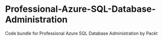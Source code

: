# Professional-Azure-SQL-Database-Administration
Code bundle for Professional Azure SQL Database Administration by Packt
